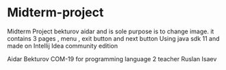 # Midterm-project
Midterm Project bekturov aidar and is sole purpose is to change image. it contains 3 pages , menu , exit button and next button
Using java sdk 11 and made on Intellij Idea community edition

Aidar Bekturov COM-19 for programming language 2 teacher Ruslan Isaev
